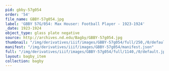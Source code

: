 ```yaml
---
pid: gbby-57g054
order: '54'
file_name: GBBY-57g054.jpg
label: 'GBBY 57G/054: Max Houser: Football Player - 1923-1924'
_date: 1923-1924
object_type: glass plate negative
source: http://archives.nd.edu/Bagby/GBBY-57g054.jpg
thumbnail: "/img/derivatives/iiif/images/GBBY-57g054/full/250,/0/default.jpg"
manifest: "/img/derivatives/iiif/images/GBBY-57g054/manifest.json"
full: "/img/derivatives/iiif/images/GBBY-57g054/full/1140,/0/default.jpg"
layout: bagby_item
collection: bagby
---
```

